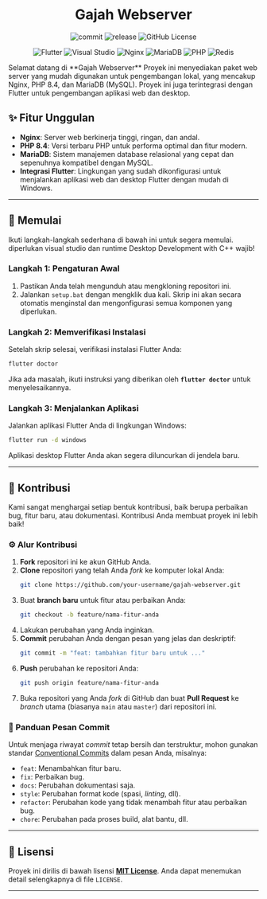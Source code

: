 
<div align="center">
  
# Gajah Webserver

![commit](https://img.shields.io/github/commits-since/yohanesokta/WebServices-Gajah/latest) ![release](https://img.shields.io/github/release-date/yohanesokta/WebServices-Gajah) ![GitHub License](https://img.shields.io/github/license/yohanesokta/WebServices-Gajah)

![Flutter](https://img.shields.io/badge/Flutter-%2302569B.svg?style=for-the-badge&logo=Flutter&logoColor=white) ![Visual Studio](https://img.shields.io/badge/Visual%20Studio-5C2D91.svg?style=for-the-badge&logo=visual-studio&logoColor=white) ![Nginx](https://img.shields.io/badge/nginx-%23009639.svg?style=for-the-badge&logo=nginx&logoColor=white)	![MariaDB](https://img.shields.io/badge/MariaDB-003545?style=for-the-badge&logo=mariadb&logoColor=white) ![PHP](https://img.shields.io/badge/php-%23777BB4.svg?style=for-the-badge&logo=php&logoColor=white)  	![Redis](https://img.shields.io/badge/redis-%23DD0031.svg?style=for-the-badge&logo=redis&logoColor=white)

</div>
Selamat datang di **Gajah Webserver** Proyek ini menyediakan paket web server yang mudah digunakan untuk pengembangan lokal, yang mencakup Nginx, PHP 8.4, dan MariaDB (MySQL). Proyek ini juga terintegrasi dengan Flutter untuk pengembangan aplikasi web dan desktop.

## ✨ Fitur Unggulan

  * **Nginx**: Server web berkinerja tinggi, ringan, dan andal.
  * **PHP 8.4**: Versi terbaru PHP untuk performa optimal dan fitur modern.
  * **MariaDB**: Sistem manajemen database relasional yang cepat dan sepenuhnya kompatibel dengan MySQL.
  * **Integrasi Flutter**: Lingkungan yang sudah dikonfigurasi untuk menjalankan aplikasi web dan desktop Flutter dengan mudah di Windows.

-----

## 🚀 Memulai

Ikuti langkah-langkah sederhana di bawah ini untuk segera memulai. diperlukan visual studio dan runtime Desktop Development with C++ wajib!

### Langkah 1: Pengaturan Awal

1.  Pastikan Anda telah mengunduh atau mengkloning repositori ini.
2.  Jalankan `setup.bat` dengan mengklik dua kali. Skrip ini akan secara otomatis menginstal dan mengonfigurasi semua komponen yang diperlukan.

### Langkah 2: Memverifikasi Instalasi

Setelah skrip selesai, verifikasi instalasi Flutter Anda:

```bash
flutter doctor
```

Jika ada masalah, ikuti instruksi yang diberikan oleh **`flutter doctor`** untuk menyelesaikannya.

### Langkah 3: Menjalankan Aplikasi

Jalankan aplikasi Flutter Anda di lingkungan Windows:

```bash
flutter run -d windows
```

Aplikasi desktop Flutter Anda akan segera diluncurkan di jendela baru.

-----

## 🤝 Kontribusi

Kami sangat menghargai setiap bentuk kontribusi, baik berupa perbaikan bug, fitur baru, atau dokumentasi. Kontribusi Anda membuat proyek ini lebih baik!

### ⚙️ Alur Kontribusi

1.  **Fork** repositori ini ke akun GitHub Anda.
2.  **Clone** repositori yang telah Anda *fork* ke komputer lokal Anda:
    ```bash
    git clone https://github.com/your-username/gajah-webserver.git
    ```
3.  Buat **branch baru** untuk fitur atau perbaikan Anda:
    ```bash
    git checkout -b feature/nama-fitur-anda
    ```
4.  Lakukan perubahan yang Anda inginkan.
5.  **Commit** perubahan Anda dengan pesan yang jelas dan deskriptif:
    ```bash
    git commit -m "feat: tambahkan fitur baru untuk ..."
    ```
6.  **Push** perubahan ke repositori Anda:
    ```bash
    git push origin feature/nama-fitur-anda
    ```
7.  Buka repositori yang Anda *fork* di GitHub dan buat **Pull Request** ke *branch* utama (biasanya `main` atau `master`) dari repositori ini.

### 📝 Panduan Pesan Commit

Untuk menjaga riwayat *commit* tetap bersih dan terstruktur, mohon gunakan standar [Conventional Commits](https://www.conventionalcommits.org/en/v1.0.0/) dalam pesan Anda, misalnya:

  * `feat`: Menambahkan fitur baru.
  * `fix`: Perbaikan bug.
  * `docs`: Perubahan dokumentasi saja.
  * `style`: Perubahan format kode (spasi, *linting*, dll).
  * `refactor`: Perubahan kode yang tidak menambah fitur atau perbaikan bug.
  * `chore`: Perubahan pada proses build, alat bantu, dll.

-----

## 📝 Lisensi

Proyek ini dirilis di bawah lisensi [**MIT License**](https://opensource.org/licenses/MIT). Anda dapat menemukan detail selengkapnya di file `LICENSE`.

-----